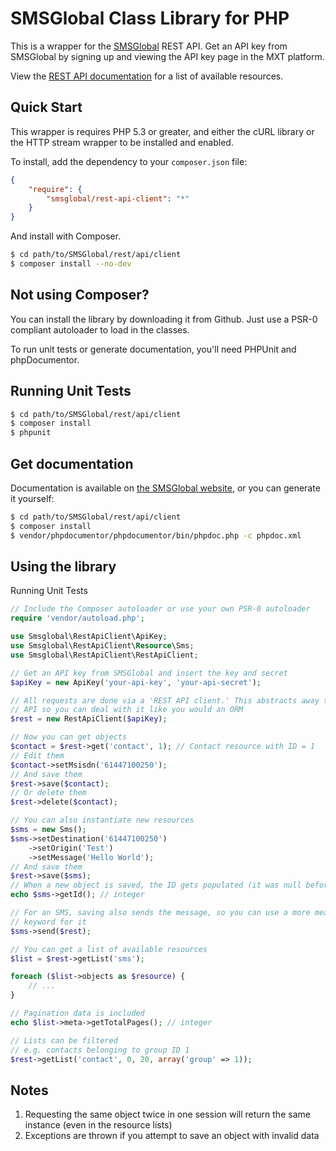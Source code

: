 SMSGlobal Class Library for PHP
===============================

This is a wrapper for the [SMSGlobal](http://www.smsglobal.com/) REST API. Get an API key from SMSGlobal by signing up and viewing the API key page in the MXT platform.

View the [REST API documentation](http://www.smsglobal.com/rest-api/) for a list of available resources.

Quick Start
-----------
This wrapper is requires PHP 5.3 or greater, and either the cURL library or the HTTP stream wrapper to be installed and enabled.

To install, add the dependency to your `composer.json` file:

```json
{
    "require": {
        "smsglobal/rest-api-client": "*"
    }
}
```

And install with Composer.

```bash
$ cd path/to/SMSGlobal/rest/api/client
$ composer install --no-dev
```

Not using Composer?
-------------------
You can install the library by downloading it from Github. Just use a PSR-0 compliant autoloader to load in the classes.

To run unit tests or generate documentation, you'll need PHPUnit and phpDocumentor.

Running Unit Tests
------------------
```bash
$ cd path/to/SMSGlobal/rest/api/client
$ composer install
$ phpunit
```

Get documentation
-----------------
Documentation is available on [the SMSGlobal website](http://www.smsglobal.com/docs/rest-api-client-php/), or you can generate it yourself:

```bash
$ cd path/to/SMSGlobal/rest/api/client
$ composer install
$ vendor/phpdocumentor/phpdocumentor/bin/phpdoc.php -c phpdoc.xml
```

Using the library
-----------------
Running Unit Tests
```php
// Include the Composer autoloader or use your own PSR-0 autoloader
require 'vendor/autoload.php';

use Smsglobal\RestApiClient\ApiKey;
use Smsglobal\RestApiClient\Resource\Sms;
use Smsglobal\RestApiClient\RestApiClient;

// Get an API key from SMSGlobal and insert the key and secret
$apiKey = new ApiKey('your-api-key', 'your-api-secret');

// All requests are done via a 'REST API client.' This abstracts away the REST
// API so you can deal with it like you would an ORM
$rest = new RestApiClient($apiKey);

// Now you can get objects
$contact = $rest->get('contact', 1); // Contact resource with ID = 1
// Edit them
$contact->setMsisdn('61447100250');
// And save them
$rest->save($contact);
// Or delete them
$rest->delete($contact);

// You can also instantiate new resources
$sms = new Sms();
$sms->setDestination('61447100250')
    ->setOrigin('Test')
    ->setMessage('Hello World');
// And save them
$rest->save($sms);
// When a new object is saved, the ID gets populated (it was null before)
echo $sms->getId(); // integer

// For an SMS, saving also sends the message, so you can use a more meaningful
// keyword for it
$sms->send($rest);

// You can get a list of available resources
$list = $rest->getList('sms');

foreach ($list->objects as $resource) {
    // ...
}

// Pagination data is included
echo $list->meta->getTotalPages(); // integer

// Lists can be filtered
// e.g. contacts belonging to group ID 1
$rest->getList('contact', 0, 20, array('group' => 1));
```

Notes
-----
1. Requesting the same object twice in one session will return the same instance (even in the resource lists)
2. Exceptions are thrown if you attempt to save an object with invalid data
